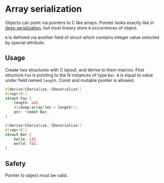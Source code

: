 # Array serialization

Objects can point via pointers to C like arrays. Pointer looks exactly like in [deep serialization](deep.md), but must lineary store `N` occurrences of object.

`N` is definied via another field of struct which contains integer value selected by special attribute. 

## Usage
Create two structures with C layout, and derive to them macros. First structure `Foo` is pointing to the N instances of type `Bar`. `N` is equal to value under field named `length`. Const and mutable pointer is allowed.
```rust
#[derive(CSerialize, CDeserialize)]
#[repr(C)]
struct Foo {
    length: u32,
    #[cdump(array(len = length))]
    ptr: *const Bar,
}

#[derive(CSerialize, CDeserialize)]
#[repr(C)]
struct Bar {
    hello: i32,
    world: f32,
}
```

## Safety
Pointer to object must be valid.
